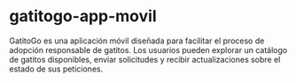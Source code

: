 # gatitogo-app-movil
GatitoGo es una aplicación móvil diseñada para facilitar el proceso de adopción responsable de gatitos. Los usuarios pueden explorar un catálogo de gatitos disponibles, enviar solicitudes y recibir actualizaciones sobre el estado de sus peticiones.
